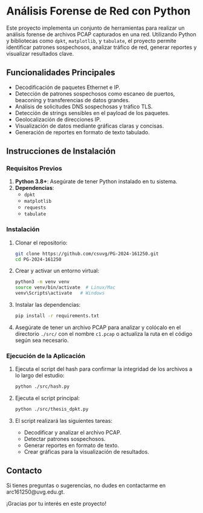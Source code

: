 # Análisis Forense de Red con Python

Este proyecto implementa un conjunto de herramientas para realizar un análisis forense de archivos PCAP capturados en una red. Utilizando Python y bibliotecas como `dpkt`, `matplotlib`, y `tabulate`, el proyecto permite identificar patrones sospechosos, analizar tráfico de red, generar reportes y visualizar resultados clave.

## Funcionalidades Principales

- Decodificación de paquetes Ethernet e IP.
- Detección de patrones sospechosos como escaneo de puertos, beaconing y transferencias de datos grandes.
- Análisis de solicitudes DNS sospechosas y tráfico TLS.
- Detección de strings sensibles en el payload de los paquetes.
- Geolocalización de direcciones IP.
- Visualización de datos mediante gráficas claras y concisas.
- Generación de reportes en formato de texto tabulado.

## Instrucciones de Instalación

### Requisitos Previos

1. **Python 3.8+**: Asegúrate de tener Python instalado en tu sistema.
2. **Dependencias**:
   - `dpkt`
   - `matplotlib`
   - `requests`
   - `tabulate`

### Instalación

1. Clonar el repositorio:

   ```bash
   git clone https://github.com/csuvg/PG-2024-161250.git
   cd PG-2024-161250
   ```

2. Crear y activar un entorno virtual:

   ```bash
   python3 -m venv venv
   source venv/bin/activate  # Linux/Mac
   venv\Scripts\activate   # Windows
   ```

3. Instalar las dependencias:

   ```bash
   pip install -r requirements.txt
   ```

4. Asegúrate de tener un archivo PCAP para analizar y colócalo en el directorio `./src/` con el nombre `c1.pcap` o actualiza la ruta en el código según sea necesario.

### Ejecución de la Aplicación

1. Ejecuta el script del hash para confirmar la integridad de los archivos a lo largo del estudio:

   ```bash
   python ./src/hash.py
   ```

2. Ejecuta el script principal:

   ```bash
   python ./src/thesis_dpkt.py
   ```

3. El script realizará las siguientes tareas:

   - Decodificar y analizar el archivo PCAP.
   - Detectar patrones sospechosos.
   - Generar reportes en formato de texto.
   - Crear gráficas para la visualización de resultados.

## Contacto

Si tienes preguntas o sugerencias, no dudes en contactarme en arc161250\@uvg.edu.gt.

¡Gracias por tu interés en este proyecto!

